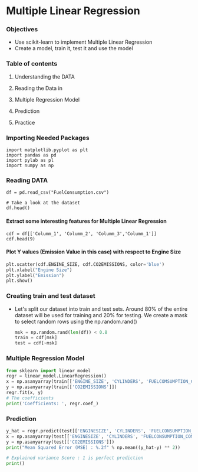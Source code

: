 # Multiple Linear Regression



### Objectives

* Use scikit-learn to implement Multiple Linear Regression
* Create a model, train it, test it and use the model



### Table of contents

1) Understanding the DATA

2) Reading the Data in

3) Multiple Regression Model

4) Prediction

5) Practice



### Importing Needed Packages

```
import matplotlib.pyplot as plt
import pandas as pd
import pylab as pl
import numpy as np
```

### Reading DATA

```
df = pd.read_csv("FuelConsumption.csv")

# Take a look at the dataset
df.head()
```

#### Extract some interesting features for Multiple Linear Regression

```
cdf = df[['Columm_1', 'Columm_2', 'Columm_3','Columm_1']]
cdf.head(9)
```

####  Plot Y values (Emission Value in this case) with respect to Engine Size

```python
plt.scatter(cdf.ENGINE_SIZE, cdf.CO2EMISSIONS, color='blue')
plt.xlabel("Engine Size")
plt.ylabel("Emission")
plt.show()

```

### Creating train and test dataset

* Let's split our dataset into train and test sets. Around 80% of the entire dataset will be used for training and 20% for testing. We create a mask to select random rows using the np.random.rand()

  ```python
  msk = np.random.rand(len(df)) < 0.8
  train = cdf[msk]
  test = cdf[~msk]
  ```

  

### Multiple Regression Model

```python
from sklearn import linear_model
regr = linear_model.LinearRegression()
x = np.asanyarray(train[['ENGINE_SIZE', 'CYLINDERS', 'FUELCOMSUMPTION_COMB']])
y = np.asanyarray(train[['CO2EMISSIONS']])
regr.fit(x, y)
# The coefficients
print('Coefficients: ', regr.coef_)
```



### Prediction

```python
y_hat = regr.predict(test[['ENGINESIZE', 'CYLINDERS', 'FUELCONSUMPTION_COMB']])
x = np.asanyarray(test[['ENGINESIZE', 'CYLINDERS', 'FUELCONSUMPTION_COMB']])
y = np.asanyarray(test[['CO2EMISSIONS']])
print("Mean Squared Error (MSE) : %.2f" % np.mean((y_hat-y) ** 2))

# Explained variance Score : 1 is perfect prediction
print()
```



